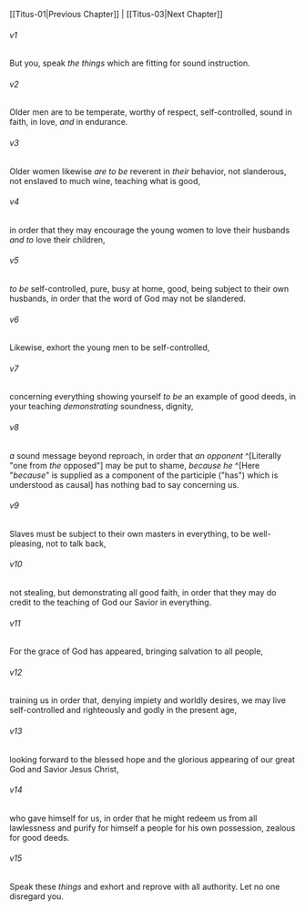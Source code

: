 ﻿---
aliases:
  - Titus 2
---

[[Titus-01|Previous Chapter]] | [[Titus-03|Next Chapter]]

###### v1
But you, speak _the things_ which are fitting for sound instruction.

###### v2
Older men are to be temperate, worthy of respect, self-controlled, sound in faith, in love, _and_ in endurance.

###### v3
Older women likewise _are to be_ reverent in _their_ behavior, not slanderous, not enslaved to much wine, teaching what is good,

###### v4
in order that they may encourage the young women to love their husbands _and to_ love their children,

###### v5
_to be_ self-controlled, pure, busy at home, good, being subject to their own husbands, in order that the word of God may not be slandered.

###### v6
Likewise, exhort the young men to be self-controlled,

###### v7
concerning everything showing yourself _to be_ an example of good deeds, in your teaching _demonstrating_ soundness, dignity,

###### v8
_a_ sound message beyond reproach, in order that _an opponent_ ^[Literally "one from _the_ opposed"] may be put to shame, _because he_ ^[Here "_because_" is supplied as a component of the participle ("has") which is understood as causal] has nothing bad to say concerning us.

###### v9
Slaves must be subject to their own masters in everything, to be well-pleasing, not to talk back,

###### v10
not stealing, but demonstrating all good faith, in order that they may do credit to the teaching of God our Savior in everything.

###### v11
For the grace of God has appeared, bringing salvation to all people,

###### v12
training us in order that, denying impiety and worldly desires, we may live self-controlled and righteously and godly in the present age,

###### v13
looking forward to the blessed hope and the glorious appearing of our great God and Savior Jesus Christ,

###### v14
who gave himself for us, in order that he might redeem us from all lawlessness and purify for himself a people for his own possession, zealous for good deeds.

###### v15
Speak these _things_ and exhort and reprove with all authority. Let no one disregard you.